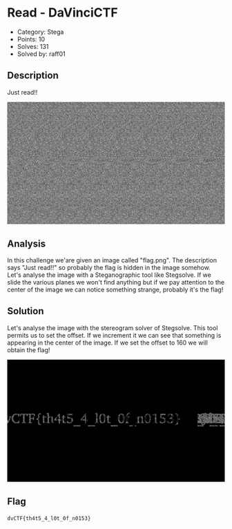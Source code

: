 # Read - DaVinciCTF

- Category: Stega
- Points: 10
- Solves: 131
- Solved by: raff01

## Description

Just read!!

![flag](pictures/flag.png)

## Analysis

In this challenge we'are given an image called "flag.png". The description says "Just read!!" so probably the flag is hidden in the image somehow. Let's analyse the image with a Steganographic tool like Stegsolve. If we slide the various planes we won't find anything but if we pay attention to the center of the image we can notice something strange, probably it's the flag!

## Solution

Let's analyse the image with the stereogram solver of Stegsolve. This tool permits us to set the offset. If we increment it we can see that something is appearing in the center of the image. If we set the offset to 160 we will obtain the flag!

![solved](pictures/solved.bmp)

## Flag

`dvCTF{th4t5_4_l0t_0f_n0153}`
